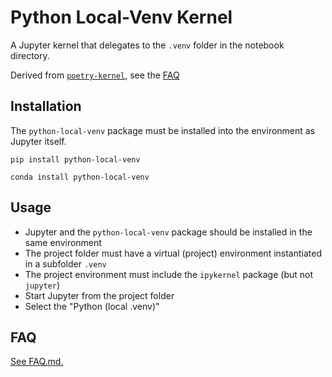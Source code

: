 # Python Local-Venv Kernel

A Jupyter kernel that delegates to the `.venv` folder in the notebook directory.

Derived from [`poetry-kernel`](https://github.com/pathbird/poetry-kernel), see the [FAQ](https://github.com/goerz/python-localvenv-kernel/blob/master/FAQ.md)

## Installation

The `python-local-venv` package must be installed into the environment as Jupyter itself.

```
pip install python-local-venv
```

```
conda install python-local-venv
```

## Usage

* Jupyter and the `python-local-venv` package should be installed in the same environment
* The project folder must have a virtual (project) environment instantiated in a subfolder `.venv`
* The project environment must include the `ipykernel` package (but not `jupyter`)
* Start Jupyter from the project folder
* Select the "Python (local .venv)"

## FAQ

[See FAQ.md.](https://github.com/goerz/python-localvenv-kernel/blob/master/FAQ.md)
